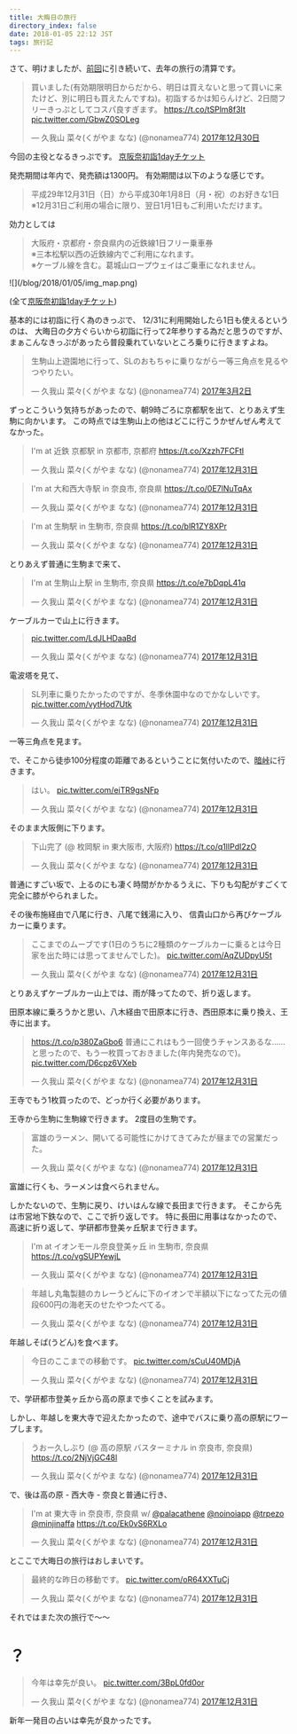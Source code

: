 ```yaml
---
title: 大晦日の旅行
directory_index: false
date: 2018-01-05 22:12 JST
tags: 旅行記
---
```


さて、明けましたが、[前回](/blog/2018/01/03/iida.html)に引き続いて、去年の旅行の清算です。

<blockquote class="twitter-tweet" data-lang="ja"><p lang="ja" dir="ltr">買いました(有効期限明日からだから、明日は買えないと思って買いに来たけど、別に明日も買えたんですね)。初詣するかは知らんけど、2日間フリーきっぷとしてコスパ良すぎます。 <a href="https://t.co/tSPlm8f3It">https://t.co/tSPlm8f3It</a> <a href="https://t.co/GbwZ0SOLeg">pic.twitter.com/GbwZ0SOLeg</a></p>&mdash; 久我山 菜々(くがやま なな) (@nonamea774) <a href="https://twitter.com/nonamea774/status/947064175737450496?ref_src=twsrc%5Etfw">2017年12月30日</a></blockquote>
<script async src="https://platform.twitter.com/widgets.js" charset="utf-8"></script>

今回の主役となるきっぷです。
[京阪奈初詣1dayチケット](http://www.kintetsu.co.jp/senden/Railway/Ticket/hatsumoude2018/keihanna.html)

発売期間は年内で、発売額は1300円。
有効期間は以下のような感じです。

<blockquote>
  平成29年12月31日（日）から平成30年1月8日（月・祝）のお好きな1日<br />
  ※12月31日ご利用の場合に限り、翌日1月1日もご利用いただけます。
</blockquote>

効力としては
<blockquote>
  大阪府・京都府・奈良県内の近鉄線1日フリー乗車券<br />
  ※三本松駅以西の近鉄線内でご利用になれます。<br />
  ※ケーブル線を含む。葛城山ロープウェイはご乗車になれません。
</blockquote>
![](/blog/2018/01/05/img_map.png)

(全て[京阪奈初詣1dayチケット](http://www.kintetsu.co.jp/senden/Railway/Ticket/hatsumoude2018/keihanna.html))

基本的には初詣に行く為のきっぷで、
12/31に利用開始したら1日も使えるというのは、
大晦日の夕方ぐらいから初詣に行って2年参りする為だと思うのですが、
まぁこんなきっぷがあったら普段乗れていないところ乗りに行きますよね。

<blockquote class="twitter-tweet" data-lang="ja"><p lang="ja" dir="ltr">生駒山上遊園地に行って、SLのおもちゃに乗りながら一等三角点を見るやつやりたい。</p>&mdash; 久我山 菜々(くがやま なな) (@nonamea774) <a href="https://twitter.com/nonamea774/status/837156787560198145?ref_src=twsrc%5Etfw">2017年3月2日</a></blockquote>

ずっとこういう気持ちがあったので、朝9時ごろに京都駅を出て、とりあえず生駒に向かいます。
この時点では生駒山上の他はどこに行こうかぜんぜん考えてなかった。

<blockquote class="twitter-tweet" data-lang="ja"><p lang="ja" dir="ltr">I&#39;m at 近鉄 京都駅 in 京都市, 京都府 <a href="https://t.co/Xzzh7FCFtl">https://t.co/Xzzh7FCFtl</a></p>&mdash; 久我山 菜々(くがやま なな) (@nonamea774) <a href="https://twitter.com/nonamea774/status/947261550506795010?ref_src=twsrc%5Etfw">2017年12月31日</a></blockquote>

<blockquote class="twitter-tweet" data-lang="ja"><p lang="ja" dir="ltr">I&#39;m at 大和西大寺駅 in 奈良市, 奈良県 <a href="https://t.co/0E7lNuTqAx">https://t.co/0E7lNuTqAx</a></p>&mdash; 久我山 菜々(くがやま なな) (@nonamea774) <a href="https://twitter.com/nonamea774/status/947272042772160512?ref_src=twsrc%5Etfw">2017年12月31日</a></blockquote>

<blockquote class="twitter-tweet" data-lang="ja"><p lang="ja" dir="ltr">I&#39;m at 生駒駅 in 生駒市, 奈良県 <a href="https://t.co/blR1ZY8XPr">https://t.co/blR1ZY8XPr</a></p>&mdash; 久我山 菜々(くがやま なな) (@nonamea774) <a href="https://twitter.com/nonamea774/status/947278538733948928?ref_src=twsrc%5Etfw">2017年12月31日</a></blockquote>

とりあえず普通に生駒まで来て、

<blockquote class="twitter-tweet" data-lang="ja"><p lang="ja" dir="ltr">I&#39;m at 生駒山上駅 in 生駒市, 奈良県 <a href="https://t.co/e7bDqpL41q">https://t.co/e7bDqpL41q</a></p>&mdash; 久我山 菜々(くがやま なな) (@nonamea774) <a href="https://twitter.com/nonamea774/status/947290751133736963?ref_src=twsrc%5Etfw">2017年12月31日</a></blockquote>

ケーブルカーで山上に行きます。

<blockquote class="twitter-tweet" data-lang="ja"><p lang="und" dir="ltr"><a href="https://t.co/LdJLHDaaBd">pic.twitter.com/LdJLHDaaBd</a></p>&mdash; 久我山 菜々(くがやま なな) (@nonamea774) <a href="https://twitter.com/nonamea774/status/947291903334039552?ref_src=twsrc%5Etfw">2017年12月31日</a></blockquote>

電波塔を見て、

<blockquote class="twitter-tweet" data-lang="ja"><p lang="ja" dir="ltr">SL列車に乗りたかったのですが、冬季休園中なのでかなしいです。 <a href="https://t.co/vytHod7Utk">pic.twitter.com/vytHod7Utk</a></p>&mdash; 久我山 菜々(くがやま なな) (@nonamea774) <a href="https://twitter.com/nonamea774/status/947294415214673920?ref_src=twsrc%5Etfw">2017年12月31日</a></blockquote>

一等三角点を見ます。

で、そこから徒歩100分程度の距離であるということに気付いたので、[暗峠](https://ja.wikipedia.org/wiki/暗峠)に行きます。

<blockquote class="twitter-tweet" data-lang="ja"><p lang="ja" dir="ltr">はい。 <a href="https://t.co/eiTR9gsNFp">pic.twitter.com/eiTR9gsNFp</a></p>&mdash; 久我山 菜々(くがやま なな) (@nonamea774) <a href="https://twitter.com/nonamea774/status/947321822994763776?ref_src=twsrc%5Etfw">2017年12月31日</a></blockquote>

そのまま大阪側に下ります。

<blockquote class="twitter-tweet" data-lang="ja"><p lang="ja" dir="ltr">下山完了 (@ 枚岡駅 in 東大阪市, 大阪府) <a href="https://t.co/q1lIPdI2zO">https://t.co/q1lIPdI2zO</a></p>&mdash; 久我山 菜々(くがやま なな) (@nonamea774) <a href="https://twitter.com/nonamea774/status/947336002984652800?ref_src=twsrc%5Etfw">2017年12月31日</a></blockquote>

普通にすごい坂で、上るのにも凄く時間がかかるうえに、下りも勾配がすごくて完全に膝がやられました。

その後布施経由で八尾に行き、八尾で銭湯に入り、
信貴山口から再びケーブルカーに乗ります。

<blockquote class="twitter-tweet" data-lang="ja"><p lang="ja" dir="ltr">ここまでのムーブです(1日のうちに2種類のケーブルカーに乗るとは今日家を出た時には思ってませんでした)。 <a href="https://t.co/AqZUDpyU5t">pic.twitter.com/AqZUDpyU5t</a></p>&mdash; 久我山 菜々(くがやま なな) (@nonamea774) <a href="https://twitter.com/nonamea774/status/947375544932241414?ref_src=twsrc%5Etfw">2017年12月31日</a></blockquote>

とりあえずケーブルカー山上では、雨が降ってたので、折り返します。

田原本線に乗ろうかと思い、八木経由で田原本に行き、西田原本に乗り換え、王寺に出ます。

<blockquote class="twitter-tweet" data-lang="ja"><p lang="ja" dir="ltr"><a href="https://t.co/p380ZaGbo6">https://t.co/p380ZaGbo6</a> 普通にこれはもう一回使うチャンスあるな……と思ったので、もう一枚買っておきました(年内発売なので)。 <a href="https://t.co/D6cpz6VXeb">pic.twitter.com/D6cpz6VXeb</a></p>&mdash; 久我山 菜々(くがやま なな) (@nonamea774) <a href="https://twitter.com/nonamea774/status/947403105620000769?ref_src=twsrc%5Etfw">2017年12月31日</a></blockquote>

王寺でもう1枚買ったので、どっか行く必要があります。

王寺から生駒に生駒線で行きます。
2度目の生駒です。

<blockquote class="twitter-tweet" data-lang="ja"><p lang="ja" dir="ltr">富雄のラーメン、開いてる可能性にかけてきてみたが昼までの営業だった。</p>&mdash; 久我山 菜々(くがやま なな) (@nonamea774) <a href="https://twitter.com/nonamea774/status/947416012739112960?ref_src=twsrc%5Etfw">2017年12月31日</a></blockquote>

富雄に行くも、ラーメンは食べられません。

しかたないので、生駒に戻り、けいはんな線で長田まで行きます。
そこから先は市営地下鉄なので、ここで折り返しです。
特に長田に用事はなかったので、高速に折り返して、学研都市登美ヶ丘駅まで行きます。

<blockquote class="twitter-tweet" data-lang="ja"><p lang="ja" dir="ltr">I&#39;m at イオンモール奈良登美ヶ丘 in 生駒市, 奈良県 <a href="https://t.co/vgSUPYewjL">https://t.co/vgSUPYewjL</a></p>&mdash; 久我山 菜々(くがやま なな) (@nonamea774) <a href="https://twitter.com/nonamea774/status/947438830486999040?ref_src=twsrc%5Etfw">2017年12月31日</a></blockquote>

<blockquote class="twitter-tweet" data-lang="ja"><p lang="ja" dir="ltr">年越し丸亀製麺のカレーうどんに下のイオンで半額以下になってた元の値段600円の海老天のせたやつたべてる。</p>&mdash; 久我山 菜々(くがやま なな) (@nonamea774) <a href="https://twitter.com/nonamea774/status/947443805170548736?ref_src=twsrc%5Etfw">2017年12月31日</a></blockquote>

年越しそば(うどん)を食べます。

<blockquote class="twitter-tweet" data-lang="ja"><p lang="ja" dir="ltr">今日のここまでの移動です。 <a href="https://t.co/sCuU40MDjA">pic.twitter.com/sCuU40MDjA</a></p>&mdash; 久我山 菜々(くがやま なな) (@nonamea774) <a href="https://twitter.com/nonamea774/status/947453066676125697?ref_src=twsrc%5Etfw">2017年12月31日</a></blockquote>

で、学研都市登美ヶ丘から高の原まで歩くことを試みます。

しかし、年越しを東大寺で迎えたかったので、途中でバスに乗り高の原駅にワープします。

<blockquote class="twitter-tweet" data-lang="ja"><p lang="ja" dir="ltr">うおー久しぶり (@ 高の原駅 バスターミナル in 奈良市, 奈良県) <a href="https://t.co/2NjVjGC48l">https://t.co/2NjVjGC48l</a></p>&mdash; 久我山 菜々(くがやま なな) (@nonamea774) <a href="https://twitter.com/nonamea774/status/947462847977738240?ref_src=twsrc%5Etfw">2017年12月31日</a></blockquote>

で、後は高の原 - 西大寺 - 奈良と普通に行き、

<blockquote class="twitter-tweet" data-lang="ja"><p lang="ja" dir="ltr">I&#39;m at 東大寺 in 奈良市, 奈良県 w/ <a href="https://twitter.com/Palacathene?ref_src=twsrc%5Etfw">@palacathene</a> <a href="https://twitter.com/noinoiapp?ref_src=twsrc%5Etfw">@noinoiapp</a> <a href="https://twitter.com/trpezo?ref_src=twsrc%5Etfw">@trpezo</a> <a href="https://twitter.com/minjinaffa?ref_src=twsrc%5Etfw">@minjinaffa</a> <a href="https://t.co/Ek0vS6RXLo">https://t.co/Ek0vS6RXLo</a></p>&mdash; 久我山 菜々(くがやま なな) (@nonamea774) <a href="https://twitter.com/nonamea774/status/947491687424774144?ref_src=twsrc%5Etfw">2017年12月31日</a></blockquote>

とここで大晦日の旅行はおしまいです。

<blockquote class="twitter-tweet" data-lang="ja"><p lang="ja" dir="ltr">最終的な昨日の移動です。 <a href="https://t.co/oR64XXTuCj">pic.twitter.com/oR64XXTuCj</a></p>&mdash; 久我山 菜々(くがやま なな) (@nonamea774) <a href="https://twitter.com/nonamea774/status/947566256583929856?ref_src=twsrc%5Etfw">2017年12月31日</a></blockquote>

それではまた次の旅行で～～

# ？

<blockquote class="twitter-tweet" data-lang="ja"><p lang="ja" dir="ltr">今年は幸先が良い。 <a href="https://t.co/3BpL0fd0or">pic.twitter.com/3BpL0fd0or</a></p>&mdash; 久我山 菜々(くがやま なな) (@nonamea774) <a href="https://twitter.com/nonamea774/status/947484555316834305?ref_src=twsrc%5Etfw">2017年12月31日</a></blockquote>

新年一発目の占いは幸先が良かったです。
